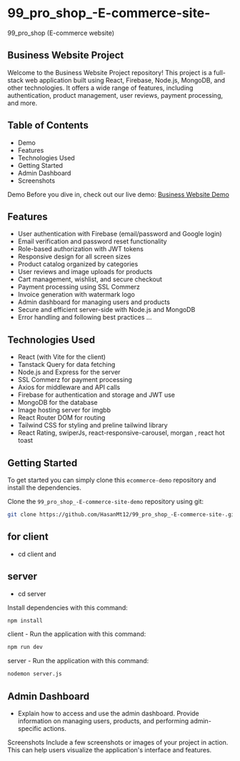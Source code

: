 # 99_pro_shop_-E-commerce-site-
99_pro_shop (E-commerce website)

## Business Website Project
Welcome to the Business Website Project repository! This project is a full-stack web application built using React, Firebase, Node.js, MongoDB, and other technologies. 
It offers a wide range of features, including authentication, product management, user reviews, payment processing, and more. 

## Table of Contents
- Demo
- Features
- Technologies Used
- Getting Started
- Admin Dashboard
- Screenshots

Demo
Before you dive in, check out our live demo: [Business Website Demo](https://proshopbd-458a8.web.app/)

## Features
* User authentication with Firebase (email/password and Google login)
* Email verification and password reset functionality
* Role-based authorization with JWT tokens
* Responsive design for all screen sizes
* Product catalog organized by categories
* User reviews and image uploads for products
* Cart management, wishlist, and secure checkout
* Payment processing using SSL Commerz
* Invoice generation with watermark logo
* Admin dashboard for managing users and products
* Secure and efficient server-side with Node.js and MongoDB
* Error handling and following best practices
...

## Technologies Used
* React (with Vite for the client)
* Tanstack Query for data fetching
* Node.js and Express for the server
* SSL Commerz for payment processing
* Axios for middleware and API calls
* Firebase for authentication and storage and JWT use
* MongoDB for the database
* Image hosting server for imgbb
* React Router DOM for routing
* Tailwind CSS for styling and preline tailwind library
* React Rating, swiperJs, react-responsive-carousel, morgan , react hot toast 

## Getting Started
To get started  you can simply clone this `ecommerce-demo` repository and install the dependencies.

Clone the `99_pro_shop_-E-commerce-site-demo` repository using git:

```bash
git clone https://github.com/HasanMt12/99_pro_shop_-E-commerce-site-.git
```
## for client 
* cd client and
## server 
* cd server

Install dependencies with this command:
```bash
npm install
```
client - Run the application with this command:
```bash
npm run dev
```
server - Run the application with this command:
```bash
nodemon server.js
```

## Admin Dashboard
* Explain how to access and use the admin dashboard. Provide information on managing users, products, and performing admin-specific actions.

Screenshots
Include a few screenshots or images of your project in action. This can help users visualize the application's interface and features.
